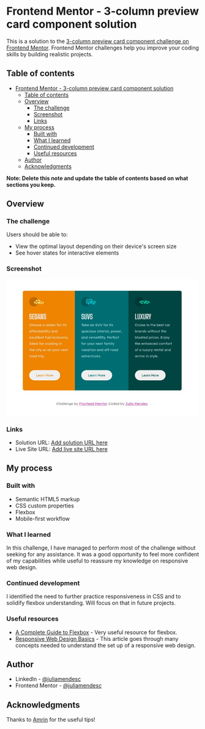 # Frontend Mentor - 3-column preview card component solution

This is a solution to the [3-column preview card component challenge on Frontend Mentor](https://www.frontendmentor.io/challenges/3column-preview-card-component-pH92eAR2-). Frontend Mentor challenges help you improve your coding skills by building realistic projects.

## Table of contents

- [Frontend Mentor - 3-column preview card component solution](#frontend-mentor---3-column-preview-card-component-solution)
  - [Table of contents](#table-of-contents)
  - [Overview](#overview)
    - [The challenge](#the-challenge)
    - [Screenshot](#screenshot)
    - [Links](#links)
  - [My process](#my-process)
    - [Built with](#built-with)
    - [What I learned](#what-i-learned)
    - [Continued development](#continued-development)
    - [Useful resources](#useful-resources)
  - [Author](#author)
  - [Acknowledgments](#acknowledgments)

**Note: Delete this note and update the table of contents based on what sections you keep.**

## Overview

### The challenge

Users should be able to:

- View the optimal layout depending on their device's screen size
- See hover states for interactive elements

### Screenshot

![](./images/screenshot.jpg)

### Links

- Solution URL: [Add solution URL here](https://your-solution-url.com)
- Live Site URL: [Add live site URL here](https://your-live-site-url.com)

## My process

### Built with

- Semantic HTML5 markup
- CSS custom properties
- Flexbox
- Mobile-first workflow

### What I learned

In this challenge, I have managed to perform most of the challenge without seeking for any assistance. It was a good opportunity to feel more confident of my capabilities while useful to reassure my knowledge on responsive web design.

### Continued development

I identified the need to further practice responsiveness in CSS and to solidify flexbox understanding. Will focus on that in future projects.

### Useful resources

- [A Complete Guide to Flexbox](https://css-tricks.com/snippets/css/a-guide-to-flexbox/) - Very useful resource for flexbox.
- [Responsive Web Design Basics](https://web.dev/responsive-web-design-basics/) - This article goes through many concepts needed to understand the set up of a responsive web design.

## Author

- LinkedIn - [@juliamendesc](https://www.linkedin.com/in/juliamendesc/)
- Frontend Mentor - [@juliamendesc](https://www.frontendmentor.io/profile/juliamendesc)

## Acknowledgments

Thanks to [Amrin](https://coderamrin.hashnode.dev/) for the useful tips!
